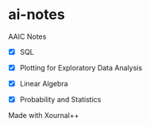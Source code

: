 # ai-notes
AAIC Notes

- [x] SQL

- [x] Plotting for Exploratory Data Analysis

- [x] Linear Algebra

- [x] Probability and Statistics

Made with Xournal++
